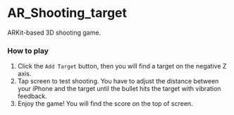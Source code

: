 # AR_Shooting_target
ARKit-based 3D shooting game.

### How to play
1. Click the `Add Target` button, then you will find a target on the negative Z axis.
2. Tap screen to test shooting. You have to adjust the distance between your iPhone and the target until the bullet hits the target with vibration feedback.
3. Enjoy the game! You will find the score on the top of screen.
